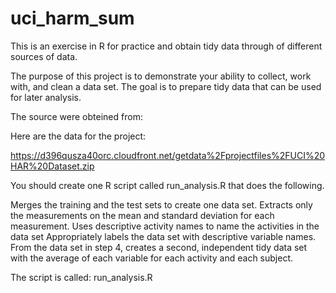 # uci_harm_sum
This is an exercise in R for practice and obtain tidy data through of different sources of data.

The purpose of this project is to demonstrate your ability to collect, work with, and clean a data set. The goal is to prepare tidy data that can be used for later analysis.

The source were obteined from:

Here are the data for the project:

https://d396qusza40orc.cloudfront.net/getdata%2Fprojectfiles%2FUCI%20HAR%20Dataset.zip

You should create one R script called run_analysis.R that does the following.

Merges the training and the test sets to create one data set.
Extracts only the measurements on the mean and standard deviation for each measurement.
Uses descriptive activity names to name the activities in the data set
Appropriately labels the data set with descriptive variable names.
From the data set in step 4, creates a second, independent tidy data set with the average of each variable for each activity and each subject.

The script is called: run_analysis.R
